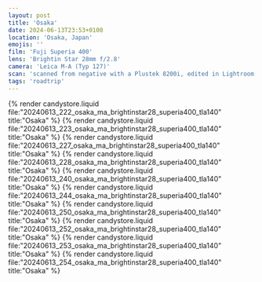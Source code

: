 ```yaml
---
layout: post
title: 'Osaka'
date: 2024-06-13T23:53+0100
location: 'Osaka, Japan'
emojis: ''
film: 'Fuji Superia 400'
lens: 'Brightin Star 28mm f/2.8'
camera: 'Leica M-A (Typ 127)'
scan: 'scanned from negative with a Plustek 8200i, edited in Lightroom'
tags: 'roadtrip'
---
```


{% render candystore.liquid file:"20240613_222_osaka_ma_brightinstar28_superia400_tla140" title:"Osaka" %}
{% render candystore.liquid file:"20240613_223_osaka_ma_brightinstar28_superia400_tla140" title:"Osaka" %}
{% render candystore.liquid file:"20240613_227_osaka_ma_brightinstar28_superia400_tla140" title:"Osaka" %}
{% render candystore.liquid file:"20240613_228_osaka_ma_brightinstar28_superia400_tla140" title:"Osaka" %}
{% render candystore.liquid file:"20240613_240_osaka_ma_brightinstar28_superia400_tla140" title:"Osaka" %}
{% render candystore.liquid file:"20240613_244_osaka_ma_brightinstar28_superia400_tla140" title:"Osaka" %}
{% render candystore.liquid file:"20240613_250_osaka_ma_brightinstar28_superia400_tla140" title:"Osaka" %}
{% render candystore.liquid file:"20240613_252_osaka_ma_brightinstar28_superia400_tla140" title:"Osaka" %}
{% render candystore.liquid file:"20240613_253_osaka_ma_brightinstar28_superia400_tla140" title:"Osaka" %}
{% render candystore.liquid file:"20240613_254_osaka_ma_brightinstar28_superia400_tla140" title:"Osaka" %}
